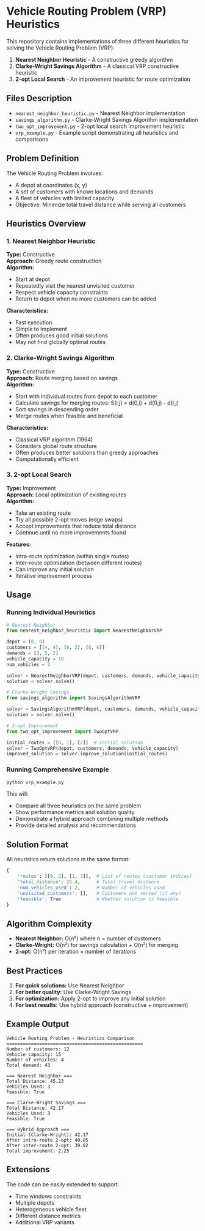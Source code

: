 # Vehicle Routing Problem (VRP) Heuristics

This repository contains implementations of three different heuristics for solving the Vehicle Routing Problem (VRP):

1. **Nearest Neighbor Heuristic** - A constructive greedy algorithm
2. **Clarke-Wright Savings Algorithm** - A classical VRP constructive heuristic  
3. **2-opt Local Search** - An improvement heuristic for route optimization

## Files Description

- `nearest_neighbor_heuristic.py` - Nearest Neighbor implementation
- `savings_algorithm.py` - Clarke-Wright Savings Algorithm implementation
- `two_opt_improvement.py` - 2-opt local search improvement heuristic
- `vrp_example.py` - Example script demonstrating all heuristics and comparisons

## Problem Definition

The Vehicle Routing Problem involves:
- A depot at coordinates (x, y)
- A set of customers with known locations and demands
- A fleet of vehicles with limited capacity
- Objective: Minimize total travel distance while serving all customers

## Heuristics Overview

### 1. Nearest Neighbor Heuristic
**Type:** Constructive  
**Approach:** Greedy route construction  
**Algorithm:**
- Start at depot
- Repeatedly visit the nearest unvisited customer
- Respect vehicle capacity constraints
- Return to depot when no more customers can be added

**Characteristics:**
- Fast execution
- Simple to implement
- Often produces good initial solutions
- May not find globally optimal routes

### 2. Clarke-Wright Savings Algorithm
**Type:** Constructive  
**Approach:** Route merging based on savings  
**Algorithm:**
- Start with individual routes from depot to each customer
- Calculate savings for merging routes: S(i,j) = d(0,i) + d(0,j) - d(i,j)
- Sort savings in descending order
- Merge routes when feasible and beneficial

**Characteristics:**
- Classical VRP algorithm (1964)
- Considers global route structure
- Often produces better solutions than greedy approaches
- Computationally efficient

### 3. 2-opt Local Search
**Type:** Improvement  
**Approach:** Local optimization of existing routes  
**Algorithm:**
- Take an existing route
- Try all possible 2-opt moves (edge swaps)
- Accept improvements that reduce total distance
- Continue until no more improvements found

**Features:**
- Intra-route optimization (within single routes)
- Inter-route optimization (between different routes)
- Can improve any initial solution
- Iterative improvement process

## Usage

### Running Individual Heuristics

```python
# Nearest Neighbor
from nearest_neighbor_heuristic import NearestNeighborVRP

depot = (0, 0)
customers = [(4, 4), (6, 2), (8, 6)]
demands = [3, 5, 2]
vehicle_capacity = 10
num_vehicles = 2

solver = NearestNeighborVRP(depot, customers, demands, vehicle_capacity, num_vehicles)
solution = solver.solve()
```

```python
# Clarke-Wright Savings
from savings_algorithm import SavingsAlgorithmVRP

solver = SavingsAlgorithmVRP(depot, customers, demands, vehicle_capacity, num_vehicles)
solution = solver.solve()
```

```python
# 2-opt Improvement
from two_opt_improvement import TwoOptVRP

initial_routes = [[0, 1], [2]]  # Initial solution
solver = TwoOptVRP(depot, customers, demands, vehicle_capacity)
improved_solution = solver.improve_solution(initial_routes)
```

### Running Comprehensive Example

```bash
python vrp_example.py
```

This will:
- Compare all three heuristics on the same problem
- Show performance metrics and solution quality
- Demonstrate a hybrid approach combining multiple methods
- Provide detailed analysis and recommendations

## Solution Format

All heuristics return solutions in the same format:

```python
{
    'routes': [[0, 2], [1, 3]],  # List of routes (customer indices)
    'total_distance': 25.4,      # Total travel distance
    'num_vehicles_used': 2,      # Number of vehicles used
    'unvisited_customers': [],   # Customers not served (if any)
    'feasible': True             # Whether solution is feasible
}
```

## Algorithm Complexity

- **Nearest Neighbor:** O(n²) where n = number of customers
- **Clarke-Wright:** O(n²) for savings calculation + O(n²) for merging
- **2-opt:** O(n²) per iteration × number of iterations

## Best Practices

1. **For quick solutions:** Use Nearest Neighbor
2. **For better quality:** Use Clarke-Wright Savings
3. **For optimization:** Apply 2-opt to improve any initial solution
4. **For best results:** Use hybrid approach (constructive + improvement)

## Example Output

```
Vehicle Routing Problem - Heuristics Comparison
==================================================
Number of customers: 12
Vehicle capacity: 15
Number of vehicles: 4
Total demand: 43

=== Nearest Neighbor ===
Total Distance: 45.23
Vehicles Used: 3
Feasible: True

=== Clarke-Wright Savings ===
Total Distance: 42.17
Vehicles Used: 3
Feasible: True

=== Hybrid Approach ===
Initial (Clarke-Wright): 42.17
After intra-route 2-opt: 40.85
After inter-route 2-opt: 39.92
Total improvement: 2.25
```

## Extensions

The code can be easily extended to support:
- Time windows constraints
- Multiple depots
- Heterogeneous vehicle fleet
- Different distance metrics
- Additional VRP variants
